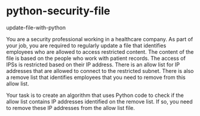 # python-security-file
update-file-with-python


You are a security professional working in a healthcare company. As part of your job, you are required to regularly update a file that identifies employees who are allowed to access restricted content. The content of the file is based on the people who work with patient records. The access of IPSs is restricted based on their IP address. There is an allow list for IP addresses that are allowed to connect to the restricted subnet. There is also a remove list that identifies employees that you need to remove from this allow list.

Your task is to create an algorithm that uses Python code to check if the allow list contains IP addresses identified on the remove list. If so, you need to remove these IP addresses from the allow list file.
